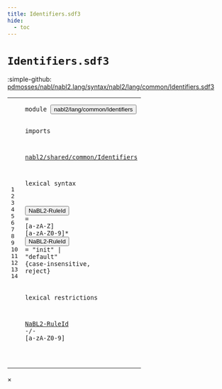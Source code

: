 ```yaml
---
title: Identifiers.sdf3
hide:
  - toc
---
```


# `Identifiers.sdf3`

:simple-github: [pdmosses/nabl/nabl2.lang/syntax/nabl2/lang/common/Identifiers.sdf3]

[pdmosses/nabl/nabl2.lang/syntax/nabl2/lang/common/Identifiers.sdf3]: https://github.com/pdmosses/nabl/blob/master/nabl2.lang/syntax/nabl2/lang/common/Identifiers.sdf3 "The source file on GitHub"

<div class="sdf3"><table class="highlighttable"><tbody><tr><td class="linenos"><div class="linenodiv"><pre><span></span>1
2
3
4
5
6
7
8
9
10
11
12
13
14
</pre></div></td>
<td class="code"><pre><code><span class="keyword">module</span> <button class="modal-open" id="nabl2/lang/common/Identifiers_1_8" title="a definition with multiple references" data-urls="../Main.sdf3/#nabl2/lang/common/Identifiers line 6_3; ../../rules/CGen.sdf3/#nabl2/lang/common/Identifiers line 9_3; ../../rules/Names.sdf3/#nabl2/lang/common/Identifiers line 6_3">nabl2/lang/common/Identifiers</button>

<span class="keyword">imports</span>

  <a href="../../../../../../../file:/Users/pdm/eclipse/spoofax-dev/Eclipse.app/Contents/Eclipse/plugins/org.metaborg.meta.nabl2.shared.eclipse_2.6.0.20231130-170231-master/target/unpacked/latest/syntax/nabl2/shared/common/Identifiers.sdf3/#nabl2/shared/common/Identifiers_1_8" id="nabl2/shared/common/Identifiers_5_3" title="a reference to a single-file definition">nabl2/shared/common/Identifiers</a>

<span class="keyword">lexical syntax</span>

  <button class="modal-open" id="NaBL2-RuleId_9_3" title="a definition with multiple references" data-urls="#NaBL2-RuleId line 14_3; ../../rules/Names.sdf3/#NaBL2-RuleId line 16_37, 17_37, 21_40, 22_40, 25_37, 26_37, 30_22">NaBL2-RuleId</button> = [<span class="cons_Regular">a</span>-<span class="cons_Regular">z</span><span class="cons_Regular">A</span>-<span class="cons_Regular">Z</span>] [<span class="cons_Regular">a</span>-<span class="cons_Regular">z</span><span class="cons_Regular">A</span>-<span class="cons_Regular">Z</span><span class="cons_Regular">0</span>-<span class="cons_Regular">9</span>]*
  <button class="modal-open" id="NaBL2-RuleId_10_3" title="a definition with multiple references" data-urls="#NaBL2-RuleId line 14_3; ../../rules/Names.sdf3/#NaBL2-RuleId line 16_37, 17_37, 21_40, 22_40, 25_37, 26_37, 30_22">NaBL2-RuleId</button> = <span class="cons_Lit">"init"</span> | <span class="cons_Lit">"default"</span> {<span class="keyword">case-insensitive</span>, <span class="keyword">reject</span>}

<span class="keyword">lexical restrictions</span>

  <a href="#NaBL2-RuleId_9_3" id="NaBL2-RuleId_14_3" title="a reference to a single-file definition">NaBL2-RuleId</a> -/- [<span class="cons_Regular">a</span>-<span class="cons_Regular">z</span><span class="cons_Regular">A</span>-<span class="cons_Regular">Z</span><span class="cons_Regular">0</span>-<span class="cons_Regular">9</span>]

</code></pre></td></tr></tbody></table></div>

<div id="modal">
  <div id="modal-content">
    <span id="modal-close">&times;</span>
    <h2 id="modal-h2"></h2>
    <p  id="modal-p"></p>
    <ul id="modal-ul"></ul>
  </div>
</div>
